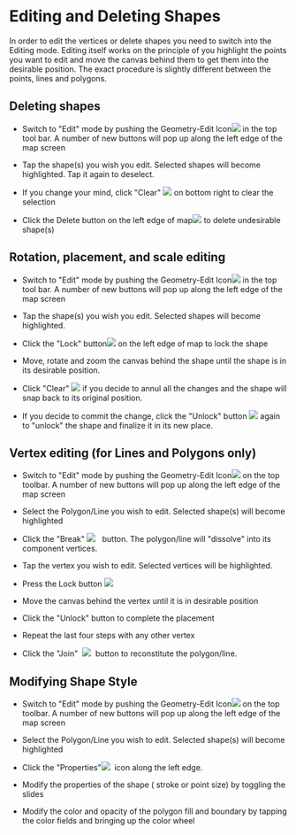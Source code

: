# Editing and Deleting Shapes


In order to edit the vertices or delete shapes you need to switch into
the Editing mode. Editing itself works on the principle of you highlight
the points you want to edit and move the canvas behind them to get them
into the desirable position. The exact procedure is slightly different
between the points, lines and polygons.

## Deleting shapes

-   Switch to "Edit" mode by pushing the Geometry-Edit
    Icon![](https://lh5.googleusercontent.com/rk9o-zIJyaQzdEigBPhp2Z4DmzreGCQFed26q0t813yCSqnZj-ZLTf0-xt3o0l0DG9tdqw7_a--YWw5MFB7DkLSx1ZqlTw-4RcqdEi-r1pwi0UEZUbNXrAYNow)    in
    the top tool bar. A number of new buttons will pop up along the left
    edge of the map screen

-   Tap the shape(s) you wish you edit. Selected shapes will become
    highlighted. Tap it again to deselect.

-   If you change your mind, click
    "Clear" ![](https://lh4.googleusercontent.com/8nmgsNsheb708vVlBUqMbOn84R4_vkfuowsKlYTNPTQqJqj_PeRUkx0CO12jVAQj3AJKjkW8RvILK1tMYWFxrEMgNs-QrbVXbeMKykEwooIWycTJCVOs5HY7bg)    on
    bottom right to clear the selection

-   Click the Delete button on the left edge of
    map![](https://lh6.googleusercontent.com/aRr6Rb4D_n7LngPRXsjm2XoVRN7g2Ux9jaYb6SLPPqkB1AnH8ldC_4PxIbPvZbd8XqaS-cmVPG0uOnfPA8TDBuVCiLWji0WbJzPhnMJ20pXObOAoDhbM8JRY)    to
    delete undesirable shape(s)



## Rotation, placement, and scale editing

-   Switch to "Edit" mode by pushing the Geometry-Edit
    Icon![](https://lh6.googleusercontent.com/VMZNgd7JKWxsXw4kJTUMNd4YB5gZoDS3LIa4ZMQwkpqpEyMzzW2IyEov6puE-URYMjSGMh3JVE-JB-UErt_PHQQFw94jApOrSb23mu6LAi3YLQXg4ph15oB_)    in
    the top tool bar. A number of new buttons will pop up along the left
    edge of the map screen

-   Tap the shape(s) you wish you edit. Selected shapes will become
    highlighted.


-   Click the "Lock"
    button![](https://lh6.googleusercontent.com/jRpLE3sLFmjvdFmyiCwUek1vFB5jU8Pfvy_9R0nAvZS4bDJQHCbVgPKTozdHaDfeNCa6HQ694VHoj87d3Sq8lPz0dAMWBEY_qUPweyqWAyLbB7GeQCFH9k4P5A)    on
    the left edge of map to lock the shape

-   Move, rotate and zoom the canvas behind the shape until the shape is
    in its desirable position.

-   Click
    "Clear" ![](https://lh3.googleusercontent.com/1mQOSr4na3UwrrRmRZokcgTddOwNcbjVlhnAYUN3Ak-NTNB3YbcerZOg9eU2_kbhZvTPlpAgKGWv79mpBqkq10JtomjF4JtvPW7lZwJvnqwvO5YQrplDbw8Qmg)    if
    you decide to annul all the changes and the shape will snap back to
    its original position.

-   If you decide to commit the change, click the "Unlock"
    button ![](https://lh6.googleusercontent.com/NqXAYGF4IWqKK9vecUY7F45Me7LM0toNWvXkZFLifw3PegJhzE15hN9Y5EMVIJzcvXLmJoGXE7tdvRAtuXizKupmA3kFwQIMXtZAG_8VvGYxfp7Ldl_ufrs4Ng)    again
    to "unlock" the shape and finalize it in its new place.

## Vertex editing (for Lines and Polygons only)

-   Switch to "Edit" mode by pushing the Geometry-Edit
    Icon![](https://lh5.googleusercontent.com/rk9o-zIJyaQzdEigBPhp2Z4DmzreGCQFed26q0t813yCSqnZj-ZLTf0-xt3o0l0DG9tdqw7_a--YWw5MFB7DkLSx1ZqlTw-4RcqdEi-r1pwi0UEZUbNXrAYNow)    on
    the top toolbar. A number of new buttons will pop up along the left
    edge of the map screen

-   Select the Polygon/Line you wish to edit. Selected shape(s) will
    become highlighted

-   Click the
    "Break" ![](https://lh3.googleusercontent.com/b4ZwbAebr_p2T_iCcw-4G2h4KVwmwKtwk6a3DuKFI9JZcK54Nx_x6UuoBHwCGQ6AN343ySXxZBr__fGOeL58nDscOiUKTkhGulNsJk9aEyTyYHi9oAwUdxl2)      button.
    The polygon/line will "dissolve" into its component vertices.

-   Tap the vertex you wish to edit. Selected vertices will be
    highlighted.

-   Press the Lock
    button ![](https://lh6.googleusercontent.com/Q-Z8GAawyvXx4HkPJeIOy63N1gy8eqcUNCLHB3pbqSQAYib0TRbEkjYonBD1bn-gaZR3VkDE153yOPvP1bMWY6C6L10VE-VKp-7h0xZuFPMtiPgdrvTAVwIW-Q)     

-   Move the canvas behind the vertex until it is in desirable position

-   Click the "Unlock" button to complete the placement

-   Repeat the last four steps with any other vertex

-   Click the "Join"
     ![](https://lh3.googleusercontent.com/ZWQyvdhAMJoNfWDbV28KQkyCegK-Fe6Miw83LuqhuUkm-TPM-woSl-AgpSxSt9h1ClFEBFVEhfNt809zygHo9ObDxWh98LwwH58a-75Ud1vQAzEVAjLhlY8O3g)     button
    to reconstitute the polygon/line.

## Modifying Shape Style

-   Switch to "Edit" mode by pushing the Geometry-Edit
    Icon![](https://lh3.googleusercontent.com/fXWBtGrnjgT2kK8krw6OSdPhg3dAt5y7kLq25sXpFfyP4WNU3G-R1xR2ofcy85vyClAf1vWBsII8hI6QvR2kJbSM_brsE8HeR5ZooMpTD9u5-2DsP7J9EQqhqA)    on
    the top toolbar. A number of new buttons will pop up along the left
    edge of the map screen

-   Select the Polygon/Line you wish to edit. Selected shape(s) will
    become highlighted

-   Click the
    "Properties"![](https://lh5.googleusercontent.com/LUEmDEGpzFFqYf93KS0czlxIH3nYOIoRYU9mj8yxr_FTKrovGhij4_K7LBIPhFSG8fRIxDYpiHXEhPlB6BWsSMX0jFGqhzkCPA1T1WoK4j99NRRqIrlVG9VnYw)     icon
    along the left edge.

-   Modify the properties of the shape ( stroke or point size) by
    toggling the slides

-   Modify the color and opacity of the polygon fill and boundary by
    tapping the color fields and bringing up the color wheel
